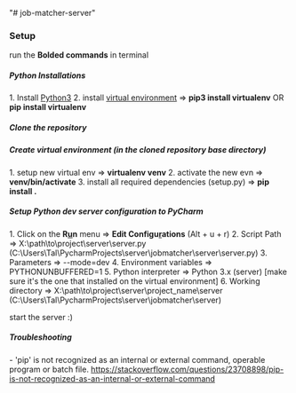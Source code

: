 "# job-matcher-server" 

<h3>Setup</h3>
run the <b>Bolded commands</b> in terminal

<h5>Python Installations</h5>
1. Install <a href="https://www.python.org/">Python3</a>
2. install <a href="https://virtualenv.pypa.io/en/stable/installation/">virtual environment</a> => <b>pip3 install virtualenv</b> OR <b>pip install virtualenv</b>

<h5>Clone the repository</h5>

<h5>Create virtual environment (in the cloned repository base directory)</h5>
1. setup new virtual env => <b>virtualenv venv</b>
2. activate the new evn => <b>venv/bin/activate</b>
3. install all required dependencies (setup.py) => <b>pip install .</b>

<h5>Setup Python dev server configuration to PyCharm</h5>
1. Click on the <b>R<u>u</u>n</b> menu => <b>Edit Configu<u>r</u>ations</b> (Alt + u + r)
2. Script Path => X:\path\to\project\server\server.py (C:\Users\Tal\PycharmProjects\server\jobmatcher\server\server.py)
3. Parameters => --mode=dev
4. Environment variables => PYTHONUNBUFFERED=1
5. Python interpreter => Python 3.x (server) [make sure it's the one that installed on the virtual environment]
6. Working directory => X:\path\to\project\server\project_name\server (C:\Users\Tal\PycharmProjects\server\jobmatcher\server)

start the server :)

<h5>Troubleshooting</h5>
- 'pip' is not recognized as an internal or external command,
operable program or batch file.
<a href="https://stackoverflow.com/questions/23708898/pip-is-not-recognized-as-an-internal-or-external-command">https://stackoverflow.com/questions/23708898/pip-is-not-recognized-as-an-internal-or-external-command</a>
